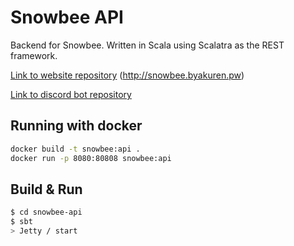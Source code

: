 # Snowbee API #

Backend for Snowbee. Written in Scala using Scalatra as the REST framework.

[Link to website repository]() (http://snowbee.byakuren.pw)

[Link to discord bot repository]()

## Running with docker

```bash
docker build -t snowbee:api .
docker run -p 8080:80808 snowbee:api
```

## Build & Run 

```sh
$ cd snowbee-api
$ sbt
> Jetty / start
```
